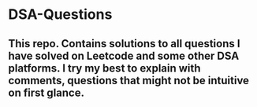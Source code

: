 # DSA-Questions
  
## This repo. Contains solutions to all questions I have solved on Leetcode and some other DSA platforms. I try my best to explain with comments, questions that might not be intuitive on first glance.
